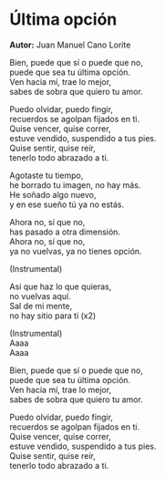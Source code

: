 # Última opción

**Autor:** Juan Manuel Cano Lorite

Bien, puede que sí o puede que no,  
puede que sea tu última opción.  
Ven hacia mí, trae lo mejor,  
sabes de sobra que quiero tu amor.  

Puedo olvidar, puedo fingir,  
recuerdos se agolpan fijados en ti.  
Quise vencer, quise correr,  
estuve vendido, suspendido a tus pies.  
Quise sentir, quise reír,  
tenerlo todo abrazado a ti.  

Agotaste tu tiempo,  
he borrado tu imagen, no hay más.  
He soñado algo nuevo,  
y en ese sueño tú ya no estás.  

Ahora no, sí que no,  
has pasado a otra dimensión.  
Ahora no, sí que no,  
ya no vuelvas, ya no tienes opción.  

(Instrumental)  
 
Así que haz lo que quieras,  
no vuelvas aquí.  
Sal de mi mente,  
no hay sitio para ti (x2)

(Instrumental)  
Aaaa  
Aaaa  

Bien, puede que sí o puede que no,  
puede que sea tu última opción.  
Ven hacia mí, trae lo mejor,  
sabes de sobra que quiero tu amor.  

Puedo olvidar, puedo fingir,  
recuerdos se agolpan fijados en ti.  
Quise vencer, quise correr,  
estuve vendido, suspendido a tus pies.  
Quise sentir, quise reír,  
tenerlo todo abrazado a ti.
